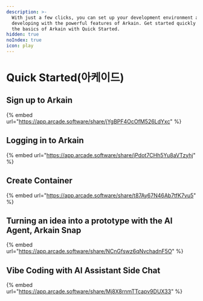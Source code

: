 ```yaml
---
description: >-
  With just a few clicks, you can set up your development environment and start
  developing with the powerful features of Arkain. Get started quickly and learn
  the basics of Arkain with Quick Started.
hidden: true
noIndex: true
icon: play
---
```


# Quick Started(아케이드)

## Sign up to Arkain

{% embed url="https://app.arcade.software/share/jYgBPF4OcOfM526LdYxc" %}

## Logging in to Arkain

{% embed url="https://app.arcade.software/share/jPdot7CHh5Yu8aVTzyhj" %}

## Create Container&#x20;

{% embed url="https://app.arcade.software/share/t87Ay67N46Ab7tfK7vu5" %}

## Turning an idea into a prototype with the AI Agent, Arkain Snap

{% embed url="https://app.arcade.software/share/NCnGfswz6qNvchadnF5O" %}

## Vibe Coding with AI Assistant Side Chat

{% embed url="https://app.arcade.software/share/Mj8X8rnmTTcapv9DUX33" %}
